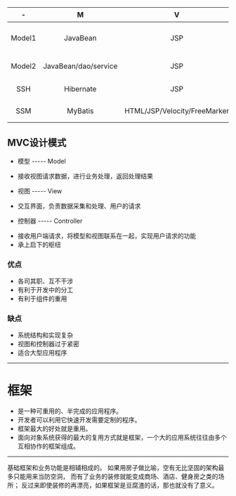 |   -    |          M           |  V   |        C         |   特点    |
| :----: | :------------------: | :--: | :--------------: | :-------: |
| Model1 |       JavaBean       | JSP  |       JSP        | 仅用于Demo |
| Model2 | JavaBean/dao/service | JSP  | Servlet(action)  | 老旧项目   |
|  SSH   |      Hibernate       | JSP  |  Struts2/Spring  | 2014以前   |
|  SSM   |       MyBatis        | HTML/JSP/Velocity/FreeMarker | SpringMVC/Spring | 2015以后   |
 
##  MVC设计模式

+ 模型      -----     Model
 - 接收视图请求数据，进行业务处理，返回处理结果
+ 视图      -----     View
 - 交互界面，负责数据采集和处理、用户的请求
+ 控制器  -----     Controller
 - 接收用户端请求，将模型和视图联系在一起，实现用户请求的功能
 - 承上启下的枢纽


### 优点
* 各司其职、互不干涉
* 有利于开发中的分工
* 有利于组件的重用


### 缺点
* 系统结构和实现复杂
* 视图和控制器过于紧密
* 适合大型应用程序


- - -
# 框架
* 是一种可重用的、半完成的应用程序。
* 开发者可以利用它快速开发需要定制的程序。
* 框架最大的好处就是重用。
* 面向对象系统获得的最大的复用方式就是框架，一个大的应用系统往往由多个互相协作的框架组成。  

---
基础框架和业务功能是相辅相成的。
如果用房子做比喻，空有无比坚固的架构最多只能用来当防空洞，
而有了业务的装修就能变成商场、酒店、健身房之类的场所；
反过来即使装修的再漂亮，如果框架是豆腐渣的话，那也就没有了意义。
